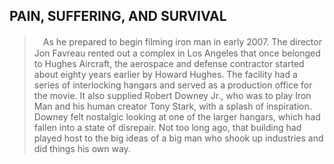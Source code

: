 PAIN, SUFFERING, AND SURVIVAL
---

>　As he prepared to begin filming iron man in early 2007. The director Jon Favreau rented out a complex in Los Angeles that once belonged to Hughes Aircraft, the aerospace and defense contractor started about eighty years earlier by Howard Hughes. The facility had a series of interlocking hangars and served as a production office for the movie. It also supplied Robert Downey Jr., who was to play Iron Man and his human creator Tony Stark, with a splash of inspiration. Downey felt nostalgic looking at one of the larger hangars, which had fallen into a state of disrepair. Not too long ago, that building had played host to the big ideas of a big man who shook up industries and did things his own way.